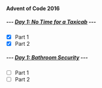 #### Advent of Code 2016

##### --- [Day 1: No Time for a Taxicab](d01) ---
- [x] Part 1
- [x] Part 2

##### --- [Day 1: Bathroom Security](d02) ---
- [ ] Part 1
- [ ] Part 2